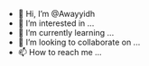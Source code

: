 - 👋 Hi, I’m @Awayyidh
- 👀 I’m interested in ...
- 🌱 I’m currently learning ...
- 💞️ I’m looking to collaborate on ...
- 📫 How to reach me ...

<!---
Awayyidh/Awayyidh is a ✨ special ✨ repository because its `README.md` (this file) appears on your GitHub profile.
You can click the Preview link to take a look at your changes.
--->
